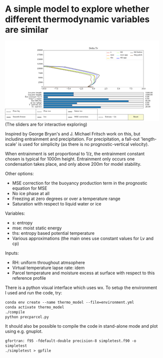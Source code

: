 # A simple model to explore whether different thermodynamic variables are similar

![example](https://github.com/sjboeing/thermo_model/blob/master/example_deltatv.png)
(The sliders are for interactive exploring)


Inspired by George Bryan's and J. Michael Fritsch work on this, but including entrainment and precipitation. For precipitation, a fall-out 'length-scale' is used for simplicity (as there is no prognostic-vertical velocity).

When entrainment is set proportional to  1/z, the entrainment constant chosen is typical for 1000m height. Entrainment only occurs one condensation takes place, and only above 200m for model stability.

Other options:
- MSE correction for the buoyancy production term in the prognostic equation for MSE
- No ice phase at all
- Freezing at zero degrees or over a temperature range
- Saturation with respect to liquid water or ice

Variables:
- s: entropy
- mse: moist static energy
- ths: entropy based potential temperature
- Various approximations (the main ones use constant values for Lv and cp)

Inputs:
- RH: uniform throughout atmsophere
- Virtual temperature lapse rate: idem
- Parcel temperature and moisture excess at surface with respect to this reference profile

There is a python visual interface which uses wx. To setup the environment I used and run the code, try:
```
conda env create --name thermo_model --file=environment.yml
conda activate thermo_model
./compile
python precparcel.py
```

It should also be possible to compile the code in stand-alone mode and plot using e.g. gnuplot.

```
gfortran: f95 -fdefault-double precision-8 simpletest.f90 -o simpletest
./simpletest > gpfile
```

